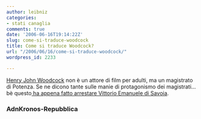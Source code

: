 ```yaml
---
author: leibniz
categories:
- stati canaglia
comments: true
date: '2006-06-16T19:14:22Z'
slug: come-si-traduce-woodcock
title: Come si traduce Woodcock?
url: "/2006/06/16/come-si-traduce-woodcock/"
wordpress_id: 2233

---
```

[Henry John Woodcock](http://www.adnkronos.com/3Level.php?cat=Cronaca&loid=1.0.471712382) non è un attore di film per adulti, ma un magistrato di Potenza. Se ne dicono tante sulle manie di protagonismo dei magistrati... bè questo[ ha appena fatto arrestare Vittorio Emanuele di Savoia](http://www.repubblica.it/2006/06/sezioni/cronaca/arrestato-vittorio-emanuele/arrestato-vittorio-emanuele/arrestato-vittorio-emanuele.html).

### AdnKronos-Repubblica
